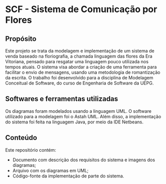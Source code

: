 # SCF - Sistema de Comunicação por Flores


## Propósito

Este projeto se trata da modelagem e implementação de um sistema de venda baseado na floriografia, a chamada linguagem das flores da Era Vitoriana, pensado para resgatar uma linguagem pouco utilizada nos tempos atuais. O sistema visa abordar a criação de uma ferramenta para facilitar o envio de mensagens, usando uma metodologia de romantização da escrita. O trabalho foi desenvolvido para a disciplina de Modelagem Conceitual de Software, do curso de Engenharia de Software da UEPG.


## Softwares e ferramentas utilizadas

Os diagramas foram modelados usando a linguagem UML. O software utilizado para a modelagem foi o Astah UML. Além disso, a implementação do sistema foi feita na linguagem Java, por meio da IDE Netbeans.

## Conteúdo

Este repositório contém:
- Documento com descrição dos requisitos do sistema e imagens dos diagramas;
- Arquivo com os diagramas em UML;
- Código-fonte da implementação de parte do sistema.
